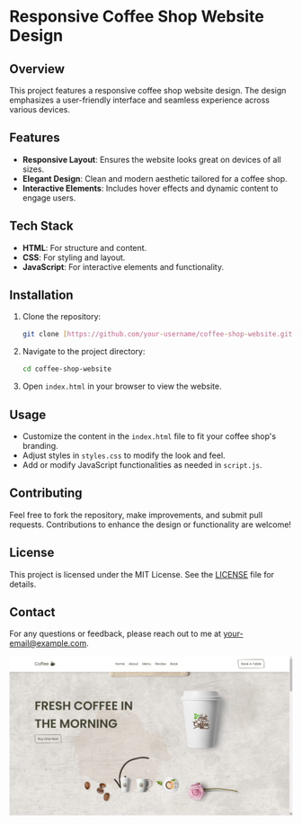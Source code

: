 # Responsive Coffee Shop Website Design

## Overview

This project features a responsive coffee shop website design. The design emphasizes a user-friendly interface and seamless experience across various devices.

## Features

- **Responsive Layout**: Ensures the website looks great on devices of all sizes.
- **Elegant Design**: Clean and modern aesthetic tailored for a coffee shop.
- **Interactive Elements**: Includes hover effects and dynamic content to engage users.


## Tech Stack

- **HTML**: For structure and content.
- **CSS**: For styling and layout.
- **JavaScript**: For interactive elements and functionality.

## Installation

1. Clone the repository:
    ```bash
    git clone [https://github.com/your-username/coffee-shop-website.git]
    ```

2. Navigate to the project directory:
    ```bash
    cd coffee-shop-website
    ```

3. Open `index.html` in your browser to view the website.

## Usage

- Customize the content in the `index.html` file to fit your coffee shop's branding.
- Adjust styles in `styles.css` to modify the look and feel.
- Add or modify JavaScript functionalities as needed in `script.js`.

## Contributing

Feel free to fork the repository, make improvements, and submit pull requests. Contributions to enhance the design or functionality are welcome!

## License

This project is licensed under the MIT License. See the [LICENSE](LICENSE) file for details.

## Contact

For any questions or feedback, please reach out to me at [your-email@example.com](mailto:kaakanksha2310@gmail.com).


![preview img](/preview.png)
